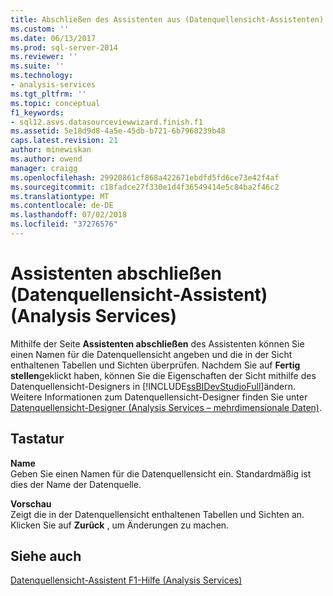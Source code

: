 ```yaml
---
title: Abschließen des Assistenten aus (Datenquellensicht-Assistenten) (Analysis Services) | Microsoft-Dokumentation
ms.custom: ''
ms.date: 06/13/2017
ms.prod: sql-server-2014
ms.reviewer: ''
ms.suite: ''
ms.technology:
- analysis-services
ms.tgt_pltfrm: ''
ms.topic: conceptual
f1_keywords:
- sql12.asvs.datasourceviewwizard.finish.f1
ms.assetid: 5e18d9d8-4a5e-45db-b721-6b7968239b48
caps.latest.revision: 21
author: minewiskan
ms.author: owend
manager: craigg
ms.openlocfilehash: 29920861cf868a422671ebdfd5fd6ce73e42f4af
ms.sourcegitcommit: c18fadce27f330e1d4f36549414e5c84ba2f46c2
ms.translationtype: MT
ms.contentlocale: de-DE
ms.lasthandoff: 07/02/2018
ms.locfileid: "37276576"
---
```

# <a name="completing-the-wizard-data-source-view-wizard-analysis-services"></a>Assistenten abschließen (Datenquellensicht-Assistent) (Analysis Services)
  Mithilfe der Seite **Assistenten abschließen** des Assistenten können Sie einen Namen für die Datenquellensicht angeben und die in der Sicht enthaltenen Tabellen und Sichten überprüfen. Nachdem Sie auf **Fertig stellen**geklickt haben, können Sie die Eigenschaften der Sicht mithilfe des Datenquellensicht-Designers in [!INCLUDE[ssBIDevStudioFull](../includes/ssbidevstudiofull-md.md)]ändern. Weitere Informationen zum Datenquellensicht-Designer finden Sie unter [Datenquellensicht-Designer &#40;Analysis Services – mehrdimensionale Daten&#41;](data-source-view-designer-analysis-services-multidimensional-data.md).  
  
## <a name="options"></a>Tastatur  
 **Name**  
 Geben Sie einen Namen für die Datenquellensicht ein. Standardmäßig ist dies der Name der Datenquelle.  
  
 **Vorschau**  
 Zeigt die in der Datenquellensicht enthaltenen Tabellen und Sichten an. Klicken Sie auf **Zurück** , um Änderungen zu machen.  
  
## <a name="see-also"></a>Siehe auch  
 [Datenquellensicht-Assistent F1-Hilfe &#40;Analysis Services&#41;](data-source-view-wizard-f1-help-analysis-services.md)  
  
  

